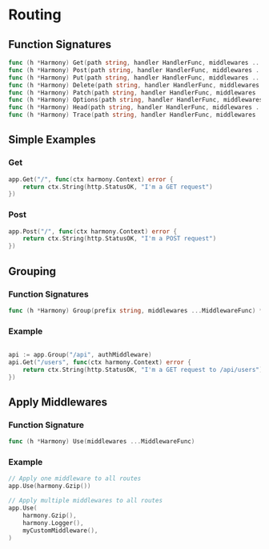 # Routing

## Function Signatures
``` go
func (h *Harmony) Get(path string, handler HandlerFunc, middlewares ...MiddlewareFunc)
func (h *Harmony) Post(path string, handler HandlerFunc, middlewares ...MiddlewareFunc)
func (h *Harmony) Put(path string, handler HandlerFunc, middlewares ...MiddlewareFunc)
func (h *Harmony) Delete(path string, handler HandlerFunc, middlewares ...MiddlewareFunc)
func (h *Harmony) Patch(path string, handler HandlerFunc, middlewares ...MiddlewareFunc)
func (h *Harmony) Options(path string, handler HandlerFunc, middlewares ...MiddlewareFunc)
func (h *Harmony) Head(path string, handler HandlerFunc, middlewares ...MiddlewareFunc)
func (h *Harmony) Trace(path string, handler HandlerFunc, middlewares ...MiddlewareFunc)
```

## Simple Examples
### Get
``` go
app.Get("/", func(ctx harmony.Context) error {
    return ctx.String(http.StatusOK, "I'm a GET request")
})
```
### Post
``` go
app.Post("/", func(ctx harmony.Context) error {
    return ctx.String(http.StatusOK, "I'm a POST request")
})
```

## Grouping
### Function Signatures
``` go
func (h *Harmony) Group(prefix string, middlewares ...MiddlewareFunc) *Group
```
### Example
``` go

api := app.Group("/api", authMiddleware)
api.Get("/users", func(ctx harmony.Context) error {
    return ctx.String(http.StatusOK, "I'm a GET request to /api/users")
})
```

## Apply Middlewares
### Function Signature
``` go
func (h *Harmony) Use(middlewares ...MiddlewareFunc)
```
### Example
``` go
// Apply one middleware to all routes
app.Use(harmony.Gzip())

// Apply multiple middlewares to all routes
app.Use(
    harmony.Gzip(),
    harmony.Logger(),
    myCustomMiddleware(),
)
```